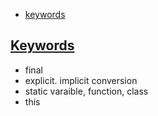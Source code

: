 - [keywords](#Keywords)

<a name=Keywords></a>
## [Keywords](Keywords)
- final
- explicit. implicit conversion
- static varaible, function, class
- this
